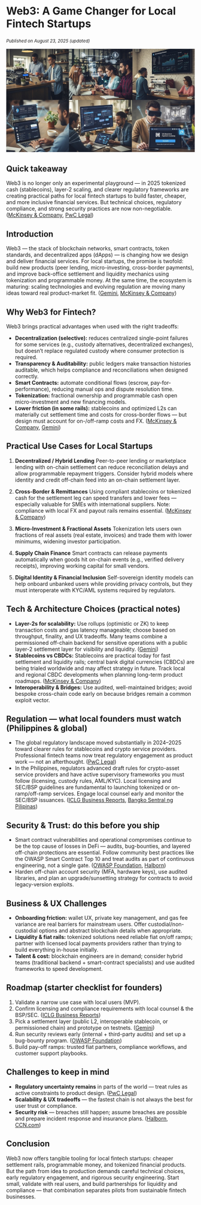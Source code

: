 # Web3: A Game Changer for Local Fintech Startups
<small>*Published on August 23, 2025 (updated)*</small>

<img class="article-image w-full my-8" src="/assets/img/005.jpg" alt="Blockchain and Fintech">


## Quick takeaway

Web3 is no longer only an experimental playground — in 2025 tokenized cash (stablecoins), layer-2 scaling, and clearer regulatory frameworks are creating practical paths for local fintech startups to build faster, cheaper, and more inclusive financial services. But technical choices, regulatory compliance, and strong security practices are now non-negotiable. ([McKinsey & Company][1], [PwC Legal][2])

## Introduction

Web3 — the stack of blockchain networks, smart contracts, token standards, and decentralized apps (dApps) — is changing how we design and deliver financial services. For local startups, the promise is twofold: build new products (peer lending, micro-investing, cross-border payments), and improve back-office settlement and liquidity mechanics using tokenization and programmable money. At the same time, the ecosystem is maturing: scaling technologies and evolving regulation are moving many ideas toward real product-market fit. ([Gemini][3], [McKinsey & Company][1])

## Why Web3 for Fintech?

Web3 brings practical advantages when used with the right tradeoffs:

* **Decentralization (selective):** reduces centralized single-point failures for some services (e.g., custody alternatives, decentralized exchanges), but doesn’t replace regulated custody where consumer protection is required.
* **Transparency & Auditability:** public ledgers make transaction histories auditable, which helps compliance and reconciliations when designed correctly.
* **Smart Contracts:** automate conditional flows (escrow, pay-for-performance), reducing manual ops and dispute resolution time.
* **Tokenization:** fractional ownership and programmable cash open micro-investment and new financing models.
* **Lower friction (in some rails):** stablecoins and optimized L2s can materially cut settlement time and costs for cross-border flows — but design must account for on-/off-ramp costs and FX. ([McKinsey & Company][1], [Gemini][3])

## Practical Use Cases for Local Startups

1. **Decentralized / Hybrid Lending**
   Peer-to-peer lending or marketplace lending with on-chain settlement can reduce reconciliation delays and allow programmable repayment triggers. Consider hybrid models where identity and credit off-chain feed into an on-chain settlement layer.

2. **Cross-Border & Remittances**
   Using compliant stablecoins or tokenized cash for the settlement leg can speed transfers and lower fees — especially valuable for SMEs with international suppliers. Note: compliance with local FX and payout rails remains essential. ([McKinsey & Company][1])

3. **Micro-Investment & Fractional Assets**
   Tokenization lets users own fractions of real assets (real estate, invoices) and trade them with lower minimums, widening investor participation.

4. **Supply Chain Finance**
   Smart contracts can release payments automatically when goods hit on-chain events (e.g., verified delivery receipts), improving working capital for small vendors.

5. **Digital Identity & Financial Inclusion**
   Self-sovereign identity models can help onboard unbanked users while providing privacy controls, but they must interoperate with KYC/AML systems required by regulators.

## Tech & Architecture Choices (practical notes)

* **Layer-2s for scalability:** Use rollups (optimistic or ZK) to keep transaction costs and gas latency manageable; choose based on throughput, finality, and UX tradeoffs. Many teams combine a permissioned off-chain backend for sensitive operations with a public layer-2 settlement layer for visibility and liquidity. ([Gemini][3])
* **Stablecoins vs CBDCs:** Stablecoins are practical today for fast settlement and liquidity rails; central bank digital currencies (CBDCs) are being trialed worldwide and may affect strategy in future. Track local and regional CBDC developments when planning long-term product roadmaps. ([McKinsey & Company][1])
* **Interoperability & Bridges:** Use audited, well-maintained bridges; avoid bespoke cross-chain code early on because bridges remain a common exploit vector.

## Regulation — what local founders must watch (Philippines & global)

* The global regulatory landscape moved substantially in 2024–2025 toward clearer rules for stablecoins and crypto service providers. Professional fintech teams now treat regulatory engagement as product work — not an afterthought. ([PwC Legal][2])
* In the Philippines, regulators advanced draft rules for crypto-asset service providers and have active supervisory frameworks you must follow (licensing, custody rules, AML/KYC). Local licensing and SEC/BSP guidelines are fundamental to launching tokenized or on-ramp/off-ramp services. Engage local counsel early and monitor the SEC/BSP issuances. ([ICLG Business Reports][4], [Bangko Sentral ng Pilipinas][5])

## Security & Trust: do this before you ship

* Smart contract vulnerabilities and operational compromises continue to be the top cause of losses in DeFi — audits, bug-bounties, and layered off-chain protections are essential. Follow community best practices like the OWASP Smart Contract Top 10 and treat audits as part of continuous engineering, not a single gate. ([OWASP Foundation][6], [Halborn][7])
* Harden off-chain account security (MFA, hardware keys), use audited libraries, and plan an upgrade/sunsetting strategy for contracts to avoid legacy-version exploits.

## Business & UX Challenges

* **Onboarding friction:** wallet UX, private key management, and gas fee variance are real barriers for mainstream users. Offer custodial/non-custodial options and abstract blockchain details when appropriate.
* **Liquidity & fiat rails:** tokenized solutions need reliable fiat on/off ramps; partner with licensed local payments providers rather than trying to build everything in-house initially.
* **Talent & cost:** blockchain engineers are in demand; consider hybrid teams (traditional backend + smart-contract specialists) and use audited frameworks to speed development.

## Roadmap (starter checklist for founders)

1. Validate a narrow use case with local users (MVP).
2. Confirm licensing and compliance requirements with local counsel & the BSP/SEC. ([ICLG Business Reports][4])
3. Pick a settlement layer (public L2, interoperable stablecoin, or permissioned chain) and prototype on testnets. ([Gemini][3])
4. Run security reviews early (internal + third-party audits) and set up a bug-bounty program. ([OWASP Foundation][6])
5. Build pay-off ramps: trusted fiat partners, compliance workflows, and customer support playbooks.

## Challenges to keep in mind

* **Regulatory uncertainty remains** in parts of the world — treat rules as active constraints to product design. ([PwC Legal][2])
* **Scalability & UX tradeoffs** — the fastest chain is not always the best for user trust or compliance.
* **Security risk** — breaches still happen; assume breaches are possible and prepare incident response and insurance plans. ([Halborn][7], [CCN.com][8])

## Conclusion

Web3 now offers tangible tooling for local fintech startups: cheaper settlement rails, programmable money, and tokenized financial products. But the path from idea to production demands careful technical choices, early regulatory engagement, and rigorous security engineering. Start small, validate with real users, and build partnerships for liquidity and compliance — that combination separates pilots from sustainable fintech businesses.

[1]: https://www.mckinsey.com/industries/financial-services/our-insights/the-stable-door-opens-how-tokenized-cash-enables-next-gen-payments?utm_source=chatgpt.com "Stablecoins payments infrastructure for modern finance"
[2]: https://legal.pwc.de/content/services/global-crypto-regulation-report/pwc-global-crypto-regulation-report-2025.pdf?utm_source=chatgpt.com "PwC Global Crypto Regulation Report 2025"
[3]: https://www.gemini.com/cryptopedia/layer-2-scaling-zk-rollup-optimistic-rollup-ethereum?utm_source=chatgpt.com "Layer-2 Scaling: zk-Rollups and Optimistic Rollups"
[4]: https://iclg.com/practice-areas/fintech-laws-and-regulations/philippines?utm_source=chatgpt.com "Fintech Laws and Regulations Report 2025 Philippines"
[5]: https://www.bsp.gov.ph/SitePages/Regulations/RegulationsList.aspx?utm_source=chatgpt.com "Regulations"
[6]: https://owasp.org/www-project-smart-contract-top-10/?utm_source=chatgpt.com "OWASP Smart Contract Top 10"
[7]: https://www.halborn.com/reports/top-100-defi-hacks-2025?utm_source=chatgpt.com "The Top 100 DeFi Hacks Report 2025"
[8]: https://www.ccn.com/education/crypto/crypto-hacks-exploits-full-list-scams-vulnerabilities/?utm_source=chatgpt.com "Top Crypto Hacks and Exploits in 2025 (So Far)"
